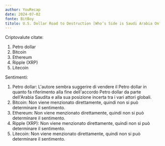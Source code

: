 ```yaml
---
author: YouRecap
date: 2024-07-02
fonte: BitBoy
titolo: U.S. Dollar Road to Destruction [Who’s Side is Saudi Arabia On?]
---
```


Criptovalute citate:
1. Petro dollar
2. Bitcoin
3. Ethereum
4. Ripple (XRP)
5. Litecoin

Sentimenti:
1. Petro dollar: L'autore sembra suggerire di vendere il Petro dollar in quanto fa riferimento alla fine dell'accordo Petro dollar da parte dell'Arabia Saudita e alla sua posizione incerta tra i vari attori globali.
2. Bitcoin: Non viene menzionato direttamente, quindi non si può determinare il sentimento.
3. Ethereum: Non viene menzionato direttamente, quindi non si può determinare il sentimento.
4. Ripple (XRP): Non viene menzionato direttamente, quindi non si può determinare il sentimento.
5. Litecoin: Non viene menzionato direttamente, quindi non si può determinare il sentimento.
